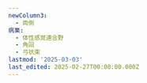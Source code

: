 ```yaml
---
newColumn3:
  - 両側
病巣:
  - 体性感覚連合野
  - 角回
  - 弓状束
lastmod: '2025-03-03'
last_edited: 2025-02-27T00:00:00.000Z
---
```



